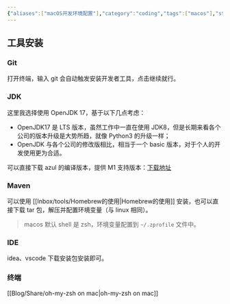 ```yaml
---
{"aliases":["macOS开发环境配置"],"category":"coding","tags":["macos"],"status":"published","link":"NA","date created":"2022-12-23 Fri 20:00:49","date modified":"2024-02-21 Wed 19:06:45","dg-publish":true,"permalink":"/Blog/Share/macOS开发环境配置/","dgPassFrontmatter":true,"noteIcon":"1","created":"2022-12-23T20:00:49.976+08:00","updated":"2024-02-25T00:03:19.617+08:00"}
---
```



## 工具安装

### Git

打开终端，输入 git 会自动触发安装开发者工具，点击继续就行。

### JDK

这里我选择使用 OpenJDK 17，基于以下几点考虑：

- OpenJDK17 是 LTS 版本，虽然工作中一直在使用 JDK8，但是长期来看各个公司的版本升级是大势所趋，就像 Python3 的升级一样；
- OpenJDK 与各个公司的修改版相比，相当于一个 basic 版本，对于个人的开发使用更为合适。

可以直接下载 azul 的编译版本，提供 M1 支持版本：[下载地址](https://www.azul.com/downloads/?version=java-17-lts&os=macos&architecture=arm-64-bit&package=jdk)

### Maven

可以使用 [[Inbox/tools/Homebrew的使用\|Homebrew的使用]] 安装，也可以直接下载 tar 包，解压并配置环境变量（与 linux 相同）。

> macos 默认 shell 是 zsh，环境变量配置到 `~/.zprofile` 文件中。

### IDE

idea、vscode 下载安装包安装即可。

### 终端

[[Blog/Share/oh-my-zsh on mac\|oh-my-zsh on mac]]
